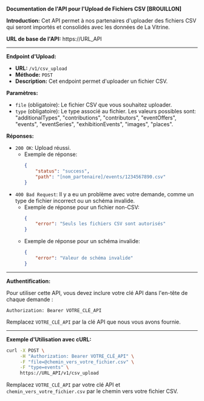 **Documentation de l'API pour l'Upload de Fichiers CSV [BROUILLON]**

**Introduction:**
Cet API permet à nos partenaires d'uploader des fichiers CSV qui seront importés et consolidés avec les données de La Vitrine. 

**URL de base de l'API:** 
https://URL_API

---

**Endpoint d'Upload:**

- **URL:** `/v1/csv_upload`
- **Méthode:** `POST`
- **Description:** Cet endpoint permet d'uploader un fichier CSV.

**Paramètres:**

- `file` (obligatoire): Le fichier CSV que vous souhaitez uploader.
- `type` (obligatoire): Le type associé au fichier. Les valeurs possibles sont: "additionalTypes", "contributions", "contributors", "eventOffers", "events", "eventSeries", "exhibitionEvents", "images", "places".

**Réponses:**

- `200 OK`: Upload réussi.
  - Exemple de réponse:
    ```json
    {
        "status": "success",
        "path": "[nom_partenaire]/events/1234567890.csv"
    }
    ```
- `400 Bad Request`: Il y a eu un problème avec votre demande, comme un type de fichier incorrect ou un schéma invalide.
  - Exemple de réponse pour un fichier non-CSV:
    ```json
    {
        "error": "Seuls les fichiers CSV sont autorisés"
    }
    ```
  - Exemple de réponse pour un schéma invalide:
    ```json
    {
        "error": "Valeur de schéma invalide"
    }
    ```

---

**Authentification:**

Pour utiliser cette API, vous devez inclure votre clé API dans l'en-tête de chaque demande :

```
Authorization: Bearer VOTRE_CLÉ_API
```

Remplacez `VOTRE_CLÉ_API` par la clé API que nous vous avons fournie.

---

**Exemple d'Utilisation avec cURL:**

```bash
curl -X POST \
     -H "Authorization: Bearer VOTRE_CLÉ_API" \
     -F "file=@chemin_vers_votre_fichier.csv" \
     -F "type=events" \
     https://URL_API/v1/csv_upload
```

Remplacez `VOTRE_CLÉ_API` par votre clé API et `chemin_vers_votre_fichier.csv` par le chemin vers votre fichier CSV.

